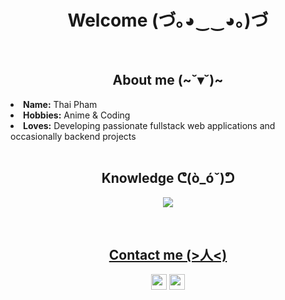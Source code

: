 <body>
<h1 align="center">Welcome (づ｡◕‿‿◕｡)づ</h1>
<br>
<div>
<h2 align="center">About me (~˘▾˘)~</h2>
<li>
<b>Name:</b> Thai Pham</li>
<li>
<b>Hobbies:</b> Anime & Coding
</li>
<li>
<b>Loves:</b> Developing passionate fullstack web applications and occasionally backend projects
</li>
<br>
<h2 align="center">Knowledge ᕦ(ò_óˇ)ᕤ</h2>
<p align=center>
  <a href="https://skillicons.dev">
    <img src="https://skillicons.dev/icons?i=js,ts,html,css,react,nextjs,tailwind,nodejs,firebase,supabase,py" />
  </a>
</p>
<br>
<h2 align="center"><a href="https://sorrowinapril.vercel.app/">
   Contact me (>人<)
</a>
  
 </h2>
  
<p align="center"> 
  <a href="mailto:thaiphm0303@gmail.com"><img src="https://img.shields.io/badge/Gmail-D14836?style=for-the-badge&logo=gmail&logoColor=white" height=25></a>
  <a href="https://www.linkedin.com/in/thai-x-pham/"><img src="https://img.shields.io/badge/linkedin-%230077B5.svg?&style=for-the-badge&logo=linkedin&logoColor=white" height=25></a>
  </p>

 

</body>
